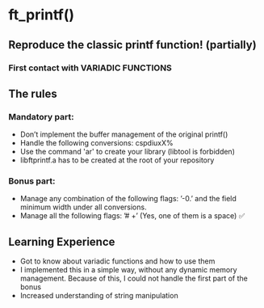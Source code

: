 # ft_printf()

## Reproduce the classic printf function! (partially)

### First contact with VARIADIC FUNCTIONS

## The rules
 
### Mandatory part:
* Don’t implement the buffer management of the original printf()
* Handle the following conversions: cspdiuxX%
* Use the command 'ar' to create your library (libtool is forbidden)
* libftprintf.a has to be created at the root of your repository
### Bonus part:
* Manage any combination of the following flags: ’-0.’ and the field minimum width under all conversions. 
* Manage all the following flags: ’# +’ (Yes, one of them is a space) ✅
## Learning Experience

* Got to know about variadic functions and how to use them
* I implemented this in a simple way, without any dynamic memory management. Because of this, I could not handle the first part of the bonus
* Increased understanding of string manipulation
